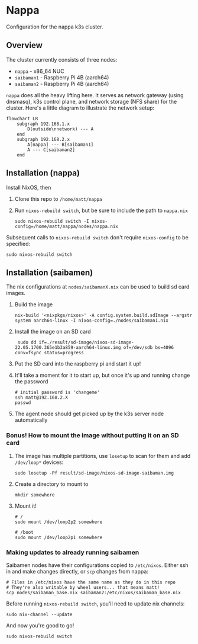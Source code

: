 # Nappa

Configuration for the nappa k3s cluster.

## Overview

The cluster currently consists of three nodes:

* `nappa` - x86_64 NUC
* `saibaman1` - Raspberry Pi 4B (aarch64)
* `saibaman2` - Raspberry Pi 4B (aarch64)

`nappa` does all the heavy lifting here. It serves as network gateway (using dnsmasq), k3s control plane, and network storage (NFS share) for the cluster. Here's a little diagram to illustrate the network setup:

```mermaid
flowchart LR
    subgraph 192.168.1.x
        D(outside\nnetwork) --- A
    end
    subgraph 192.168.2.x
        A[nappa] --- B[saibaman1]
        A --- C[saibaman2]
    end
```

## Installation (nappa)

Install NixOS, then

1. Clone this repo to `/home/matt/nappa`

2. Run `nixos-rebuild switch`, but be sure to include the path to `nappa.nix`

    ```shell
    sudo nixos-rebuild switch -I nixos-config=/home/matt/nappa/nodes/nappa.nix
    ```

Subsequent calls to `nixos-rebuild switch` don't require `nixos-config` to be specified:

```shell
sudo nixos-rebuild switch
```

## Installation (saibamen)

The nix configurations at `nodes/saibamanX.nix` can be used to build sd card images.

1. Build the image

    ```shell
    nix-build '<nixpkgs/nixos>' -A config.system.build.sdImage --argstr system aarch64-linux -I nixos-config=./nodes/saibaman1.nix
    ```

2. Install the image on an SD card

    ```shell
     sudo dd if=./result/sd-image/nixos-sd-image-22.05.1700.365e1b3a859-aarch64-linux.img of=/dev/sdb bs=4096 conv=fsync status=progress
    ```

3. Put the SD card into the raspberry pi and start it up!

4. It'll take a moment for it to start up, but once it's up and running change the password

    ```shell
    # initial password is 'changeme'
    ssh matt@192.168.2.X
    passwd
    ```

5. The agent node should get picked up by the k3s server node automatically

### Bonus! How to mount the image without putting it on an SD card

1. The image has multiple partitions, use `losetup` to scan for them and add `/dev/loop*` devices:

    ```shell
    sudo losetup -Pf result/sd-image/nixos-sd-image-saibaman.img
    ```

2. Create a directory to mount to

    ```shell
    mkdir somewhere
    ```

3. Mount it!

    ```shell
    # /
    sudo mount /dev/loop2p2 somewhere

    # /boot
    sudo mount /dev/loop2p1 somewhere
    ```

### Making updates to already running saibamen

Saibamen nodes have their configurations copied to `/etc/nixos`. Either ssh in and make changes directly, or `scp` changes from nappa:

```shell
# Files in /etc/nixos have the same name as they do in this repo
# They're also writable by wheel users... that means matt!
scp nodes/saibaman_base.nix saibaman2:/etc/nixos/saibaman_base.nix
```

Before running `nixos-rebuild switch`, you'll need to update nix channels:

```shell
sudo nix-channel --update
```

And now you're good to go!

```shell
sudo nixos-rebuild switch
```
